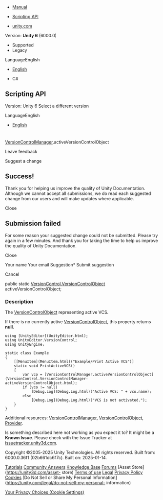[ ]()

  * [Manual](../Manual/index.html)
  * [Scripting API](../ScriptReference/index.html)

  * [unity.com](https://unity.com/)

Version: **Unity 6** (6000.0)

  * Supported
  * Legacy

LanguageEnglish

  * [English]()

  * C#

[ ](https://docs.unity3d.com)

## Scripting API

Version: Unity 6 Select a different version

LanguageEnglish

  * [English]()

#
[VersionControlManager](VersionControl.VersionControlManager.html).activeVersionControlObject

Leave feedback

Suggest a change

## Success!

Thank you for helping us improve the quality of Unity Documentation. Although
we cannot accept all submissions, we do read each suggested change from our
users and will make updates where applicable.

Close

## Submission failed

For some reason your suggested change could not be submitted. Please <a>try
again</a> in a few minutes. And thank you for taking the time to help us
improve the quality of Unity Documentation.

Close

Your name Your email Suggestion* Submit suggestion

Cancel

[ ]()

public static
[VersionControl.VersionControlObject](VersionControl.VersionControlObject.html)
activeVersionControlObject;

### Description

The [VersionControlObject](VersionControl.VersionControlObject.html)
representing active VCS.

If there is no currently active
[VersionControlObject](VersionControl.VersionControlObject.html), this
property returns **null**.

    
    
    using [UnityEditor](UnityEditor.html);
    using UnityEditor.VersionControl;
    using UnityEngine;  
      
    static class Example
    {
        [[MenuItem](MenuItem.html)("Example/Print Active VCS")]
        static void PrintActiveVCS()
        {
            var vco = [VersionControlManager.activeVersionControlObject](VersionControl.VersionControlManager-activeVersionControlObject.html);
            if (vco != null)
                [Debug.Log](Debug.Log.html)("Active VCS: " + vco.name);
            else
                [Debug.Log](Debug.Log.html)("VCS is not activated.");
        }
    }
    

Additional resources:
[VersionControlManager](VersionControl.VersionControlManager.html),
[VersionControlObject](VersionControl.VersionControlObject.html),
[Provider](VersionControl.Provider.html).

Is something described here not working as you expect it to? It might be a
**Known Issue**. Please check with the Issue Tracker at
[issuetracker.unity3d.com](https://issuetracker.unity3d.com).

Copyright ©2005-2025 Unity Technologies. All rights reserved. Built from:
6000.0.36f1 (02b661dc617c). Built on: 2025-01-14.

[Tutorials](https://unity3d.com/learn) [Community
Answers](https://answers.unity3d.com) [Knowledge
Base](https://support.unity3d.com/hc/en-us)
[Forums](https://forum.unity3d.com) [Asset Store](https://unity3d.com/asset-
store) [Terms of use](https://docs.unity3d.com/Manual/TermsOfUse.html)
[Legal](https://unity.com/legal) [Privacy
Policy](https://unity.com/legal/privacy-policy)
[Cookies](https://unity.com/legal/cookie-policy) [Do Not Sell or Share My
Personal Information](https://unity.com/legal/do-not-sell-my-personal-
information)

[Your Privacy Choices (Cookie Settings)](javascript:void\(0\);)

